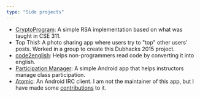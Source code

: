 ```yaml
---
type: "Side projects"
---
```




* <a href="https://github.com/paytonq/CryptoProgram" target="_blank">CryptoProgram</a>: A simple RSA implementation based on what was taught in CSE 311.
* Top This!: A photo sharing app where users try to "top" other users' posts. Worked in a group to create this Dubhacks 2015 project.  
* <a href="https://github.com/paytonq/code2english" target="_blank">code2english</a>: Helps non-programmers read code by converting it into english.
* <a href="https://github.com/paytonq/ParticipationManager" target="_blank">Participation Manager</a>: A simple Android app that helps instructors manage class participation.
* <a href="https://github.com/paytonq/Atomic" target="_blank">Atomic</a>: An Android IRC client.  I am not the maintainer of this app, but I have made some <a href="https://github.com/indrora/Atomic/commits?author=paytonq">contributions</a>&nbsp;to it.
